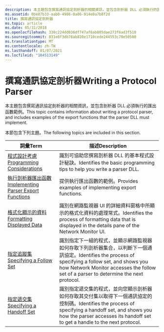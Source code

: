 ```yaml
---
description: 本主題包含撰寫通訊協定剖析器的相關資訊，並包含剖析器 DLL 必須執行的匯出函數範例。
ms.assetid: 0be87b33-aab0-4986-8a86-914e0a7b8f2d
title: 撰寫通訊協定剖析器
ms.topic: article
ms.date: 05/31/2018
ms.openlocfilehash: 338c224dd036df747af6ab805dae273f6ad3f510
ms.sourcegitcommit: 831e8f3db78ab820e1710cede244553c70e50500
ms.translationtype: MT
ms.contentlocale: zh-TW
ms.lasthandoff: 01/07/2021
ms.locfileid: "104513149"
---
```

# <a name="writing-a-protocol-parser"></a><span data-ttu-id="43d7b-103">撰寫通訊協定剖析器</span><span class="sxs-lookup"><span data-stu-id="43d7b-103">Writing a Protocol Parser</span></span>

<span data-ttu-id="43d7b-104">本主題包含撰寫通訊協定剖析器的相關資訊，並包含剖析器 DLL 必須執行的匯出函數範例。</span><span class="sxs-lookup"><span data-stu-id="43d7b-104">This topic contains information about writing a protocol parser, and includes examples of the export functions that the parser DLL must implement.</span></span>

<span data-ttu-id="43d7b-105">本節包含下列主題。</span><span class="sxs-lookup"><span data-stu-id="43d7b-105">The following topics are included in this section.</span></span>



| <span data-ttu-id="43d7b-106">詞彙</span><span class="sxs-lookup"><span data-stu-id="43d7b-106">Term</span></span>                                                                                                                                                                                                                                                             | <span data-ttu-id="43d7b-107">描述</span><span class="sxs-lookup"><span data-stu-id="43d7b-107">Description</span></span>                                                                                                                                                         |
|------------------------------------------------------------------------------------------------------------------------------------------------------------------------------------------------------------------------------------------------------------------|---------------------------------------------------------------------------------------------------------------------------------------------------------------------|
| <span data-ttu-id="43d7b-108"><span id="Programming_Considerations"></span><span id="programming_considerations"></span><span id="PROGRAMMING_CONSIDERATIONS"></span>[程式設計考慮](programming-considerations.md)</span><span class="sxs-lookup"><span data-stu-id="43d7b-108"><span id="Programming_Considerations"></span><span id="programming_considerations"></span><span id="PROGRAMMING_CONSIDERATIONS"></span>[Programming Considerations](programming-considerations.md)</span></span><br/>                                                   | <span data-ttu-id="43d7b-109">識別可協助您撰寫剖析器 DLL 的基本程式設計秘訣。</span><span class="sxs-lookup"><span data-stu-id="43d7b-109">Identifies the basic programming tips to help you write a parser DLL.</span></span><br/>                                                                                    |
| <span data-ttu-id="43d7b-110"><span id="Implementing_Parser_Export_Functions"></span><span id="implementing_parser_export_functions"></span><span id="IMPLEMENTING_PARSER_EXPORT_FUNCTIONS"></span>[執行剖析器匯出函數](implementing-parser-export-functions.md)</span><span class="sxs-lookup"><span data-stu-id="43d7b-110"><span id="Implementing_Parser_Export_Functions"></span><span id="implementing_parser_export_functions"></span><span id="IMPLEMENTING_PARSER_EXPORT_FUNCTIONS"></span>[Implementing Parser Export Functions](implementing-parser-export-functions.md)</span></span><br/> | <span data-ttu-id="43d7b-111">提供執行匯出函數的範例。</span><span class="sxs-lookup"><span data-stu-id="43d7b-111">Provides examples of implementing export functions.</span></span><br/>                                                                                                      |
| <span data-ttu-id="43d7b-112"><span id="Formatting_Displayed_Data"></span><span id="formatting_displayed_data"></span><span id="FORMATTING_DISPLAYED_DATA"></span>[格式化顯示的資料](formatting-displayed-data.md)</span><span class="sxs-lookup"><span data-stu-id="43d7b-112"><span id="Formatting_Displayed_Data"></span><span id="formatting_displayed_data"></span><span id="FORMATTING_DISPLAYED_DATA"></span>[Formatting Displayed Data](formatting-displayed-data.md)</span></span><br/>                                                        | <span data-ttu-id="43d7b-113">識別在網路監視器 UI 的詳細資料窗格中所顯示的格式化資料的處理常式。</span><span class="sxs-lookup"><span data-stu-id="43d7b-113">Identifies the process of formatting data that is displayed in the details pane of the Network Monitor UI.</span></span><br/>                                               |
| <span data-ttu-id="43d7b-114"><span id="Specifying_a_Follow_Set"></span><span id="specifying_a_follow_set"></span><span id="SPECIFYING_A_FOLLOW_SET"></span>[指定追蹤集](specifying-a-follow-set.md)</span><span class="sxs-lookup"><span data-stu-id="43d7b-114"><span id="Specifying_a_Follow_Set"></span><span id="specifying_a_follow_set"></span><span id="SPECIFYING_A_FOLLOW_SET"></span>[Specifying a Follow Set](specifying-a-follow-set.md)</span></span><br/>                                                                  | <span data-ttu-id="43d7b-115">識別指定下一組的程式，並顯示網路監視器如何存取下列剖析器集合，以判斷下一個通訊協定。</span><span class="sxs-lookup"><span data-stu-id="43d7b-115">Identifies the process of specifying a follow set, and shows you how Network Monitor accesses the follow set of a parser to determine the next protocol.</span></span><br/> |
| <span data-ttu-id="43d7b-116"><span id="Specifying_a_Handoff_Set"></span><span id="specifying_a_handoff_set"></span><span id="SPECIFYING_A_HANDOFF_SET"></span>[指定遞交集](specifying-a-handoff-set.md)</span><span class="sxs-lookup"><span data-stu-id="43d7b-116"><span id="Specifying_a_Handoff_Set"></span><span id="specifying_a_handoff_set"></span><span id="SPECIFYING_A_HANDOFF_SET"></span>[Specifying a Handoff Set](specifying-a-handoff-set.md)</span></span><br/>                                                             | <span data-ttu-id="43d7b-117">識別指定遞交集的程式，並向您顯示剖析器如何存取其交付集以取得下一個通訊協定的控制碼。</span><span class="sxs-lookup"><span data-stu-id="43d7b-117">Identifies the process of specifying a handoff set, and shows you how the parser accesses its handoff set to get a handle to the next protocol.</span></span><br/>          |



 

 

 




